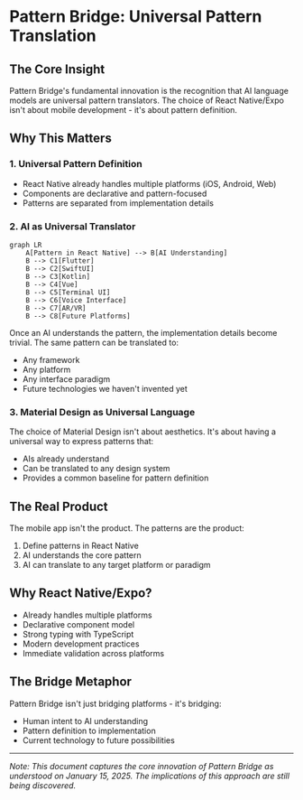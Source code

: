 # Pattern Bridge: Universal Pattern Translation

## The Core Insight

Pattern Bridge's fundamental innovation is the recognition that AI language models are universal pattern translators. The choice of React Native/Expo isn't about mobile development - it's about pattern definition.

## Why This Matters

### 1. Universal Pattern Definition
- React Native already handles multiple platforms (iOS, Android, Web)
- Components are declarative and pattern-focused
- Patterns are separated from implementation details

### 2. AI as Universal Translator
```mermaid
graph LR
    A[Pattern in React Native] --> B[AI Understanding]
    B --> C1[Flutter]
    B --> C2[SwiftUI]
    B --> C3[Kotlin]
    B --> C4[Vue]
    B --> C5[Terminal UI]
    B --> C6[Voice Interface]
    B --> C7[AR/VR]
    B --> C8[Future Platforms]
```

Once an AI understands the pattern, the implementation details become trivial. The same pattern can be translated to:
- Any framework
- Any platform
- Any interface paradigm
- Future technologies we haven't invented yet

### 3. Material Design as Universal Language
The choice of Material Design isn't about aesthetics. It's about having a universal way to express patterns that:
- AIs already understand
- Can be translated to any design system
- Provides a common baseline for pattern definition

## The Real Product
The mobile app isn't the product. The patterns are the product:
1. Define patterns in React Native
2. AI understands the core pattern
3. AI can translate to any target platform or paradigm

## Why React Native/Expo?
- Already handles multiple platforms
- Declarative component model
- Strong typing with TypeScript
- Modern development practices
- Immediate validation across platforms

## The Bridge Metaphor
Pattern Bridge isn't just bridging platforms - it's bridging:
- Human intent to AI understanding
- Pattern definition to implementation
- Current technology to future possibilities

---
*Note: This document captures the core innovation of Pattern Bridge as understood on January 15, 2025. The implications of this approach are still being discovered.*

